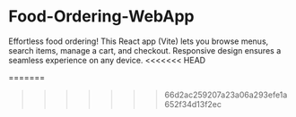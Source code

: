 # Food-Ordering-WebApp
Effortless food ordering! This React app (Vite) lets you browse menus, search items, manage a cart, and checkout. Responsive design ensures a seamless experience on any device.
<<<<<<< HEAD

=======
>>>>>>> 66d2ac259207a23a06a293efe1a652f34d13f2ec
